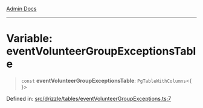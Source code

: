 [Admin Docs](/)

***

# Variable: eventVolunteerGroupExceptionsTable

> `const` **eventVolunteerGroupExceptionsTable**: `PgTableWithColumns`\<\{ \}\>

Defined in: [src/drizzle/tables/eventVolunteerGroupExceptions.ts:7](https://github.com/Sourya07/talawa-api/blob/ead7a48e0174153214ee7311f8b242ee1c1a12ca/src/drizzle/tables/eventVolunteerGroupExceptions.ts#L7)
